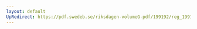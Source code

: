```yaml
---
layout: default
UpRedirect: https://pdf.swedeb.se/riksdagen-volumeG-pdf/199192/reg_199192/reg_199192_0253.pdf
---
```

